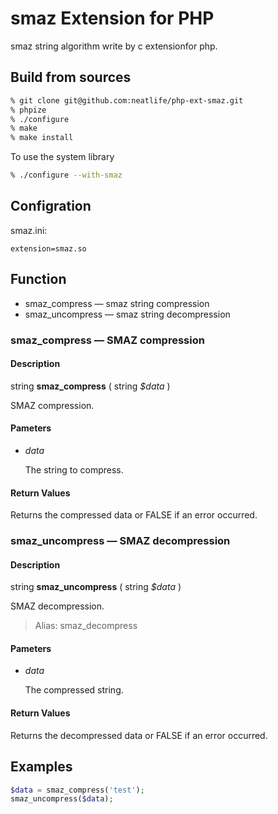 # smaz Extension for PHP

smaz string algorithm write by c extensionfor php.

## Build from sources

``` bash
% git clone git@github.com:neatlife/php-ext-smaz.git
% phpize
% ./configure
% make
% make install
```

To use the system library

``` bash
% ./configure --with-smaz
```

## Configration

smaz.ini:

```
extension=smaz.so
```

## Function

* smaz\_compress — smaz string compression
* smaz\_uncompress — smaz string decompression

### smaz\_compress — SMAZ compression

#### Description

string **smaz\_compress** ( string _$data_ )

SMAZ compression.

#### Pameters

* _data_

  The string to compress.

#### Return Values

Returns the compressed data or FALSE if an error occurred.


### smaz\_uncompress — SMAZ decompression

#### Description

string **smaz\_uncompress** ( string _$data_ )

SMAZ decompression.

> Alias: smaz\_decompress

#### Pameters

* _data_

  The compressed string.

#### Return Values

Returns the decompressed data or FALSE if an error occurred.

## Examples

```php
$data = smaz_compress('test');
smaz_uncompress($data);
```
